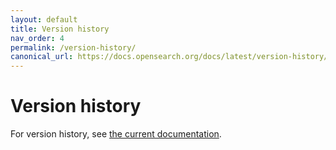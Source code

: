 ```yaml
---
layout: default
title: Version history
nav_order: 4
permalink: /version-history/
canonical_url: https://docs.opensearch.org/docs/latest/version-history/
---
```


# Version history

For version history, see [the current documentation](https://docs.opensearch.org/docs/latest/version-history/).